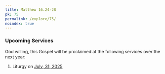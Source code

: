 ```yaml
---
title: Matthew 16.24-28
pk: 75
permalink: /explore/75/
noindex: true
---
```


### Upcoming Services

God willing, this Gospel will be proclaimed at the following services over the next year:


1. Liturgy on [July, 31, 2025](https://orthocal.info/readings/gregorian/2025/07/31/)
